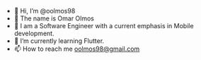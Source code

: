 - 👋 Hi, I’m @oolmos98
- 👋 The name is Omar Olmos
- 👀 I am a Software Engineer with a current emphasis in Mobile development.
- 🌱 I’m currently learning Flutter.
- 📫 How to reach me oolmos98@gmail.com

<!---
oolmos98/oolmos98 is a ✨ special ✨ repository because its `README.md` (this file) appears on your GitHub profile.
You can click the Preview link to take a look at your changes.
--->
